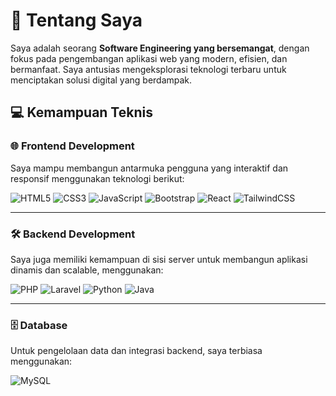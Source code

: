 # 🚀 Tentang Saya

Saya adalah seorang **Software Engineering yang bersemangat**, dengan fokus pada pengembangan aplikasi web yang modern, efisien, dan bermanfaat. Saya antusias mengeksplorasi teknologi terbaru untuk menciptakan solusi digital yang berdampak.

## 💻 Kemampuan Teknis

### 🌐 Frontend Development  
Saya mampu membangun antarmuka pengguna yang interaktif dan responsif menggunakan teknologi berikut:

![HTML5](https://img.shields.io/badge/HTML5-E34F26?style=flat&logo=html5&logoColor=white)
![CSS3](https://img.shields.io/badge/CSS3-1572B6?style=flat&logo=css3&logoColor=white)
![JavaScript](https://img.shields.io/badge/JavaScript-F7DF1E?style=flat&logo=javascript&logoColor=black)
![Bootstrap](https://img.shields.io/badge/Bootstrap-7952B3?style=flat&logo=bootstrap&logoColor=white)
![React](https://img.shields.io/badge/React-61DAFB?style=flat&logo=react&logoColor=black)
![TailwindCSS](https://img.shields.io/badge/Tailwind_CSS-38B2AC?style=flat&logo=tailwind-css&logoColor=white)

---

### 🛠 Backend Development  
Saya juga memiliki kemampuan di sisi server untuk membangun aplikasi dinamis dan scalable, menggunakan:

![PHP](https://img.shields.io/badge/PHP-777BB4?style=flat&logo=php&logoColor=white)
![Laravel](https://img.shields.io/badge/Laravel-FF2D20?style=flat&logo=laravel&logoColor=white)
![Python](https://img.shields.io/badge/Python-3776AB?style=flat&logo=python&logoColor=white)
![Java](https://img.shields.io/badge/Java-007396?style=flat&logo=java&logoColor=white)

---

### 🗄️ Database  
Untuk pengelolaan data dan integrasi backend, saya terbiasa menggunakan:

![MySQL](https://img.shields.io/badge/MySQL-4479A1?style=flat&logo=mysql&logoColor=white)
